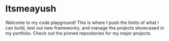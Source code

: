 # Itsmeayush
Welcome to my code playground! This is where I push the limits of what I can build, test out new frameworks, and manage the projects showcased in my portfolio. Check out the pinned repositories for my major projects.
